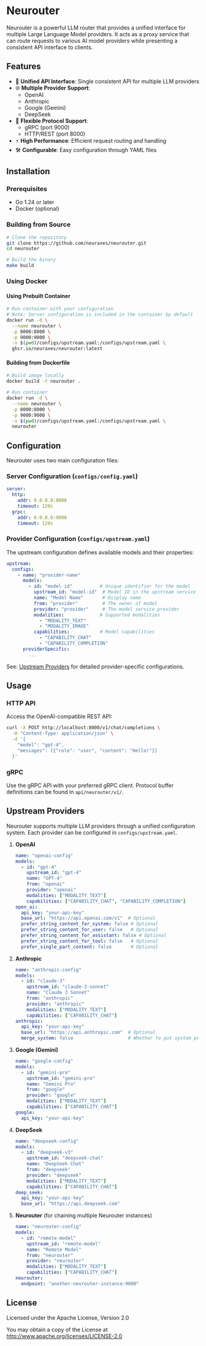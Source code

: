 # Neurouter

Neurouter is a powerful LLM router that provides a unified interface for multiple Large Language Model providers. It acts as a proxy service that can route requests to various AI model providers while presenting a consistent API interface to clients.

## Features

- 🔄 **Unified API Interface**: Single consistent API for multiple LLM providers
- 🌐 **Multiple Provider Support**:
  - OpenAI
  - Anthropic
  - Google (Gemini)
  - DeepSeek
- 🔌 **Flexible Protocol Support**:
  - gRPC (port 9000)
  - HTTP/REST (port 8000)
- ⚡ **High Performance**: Efficient request routing and handling
- 🛠 **Configurable**: Easy configuration through YAML files

## Installation

### Prerequisites

- Go 1.24 or later
- Docker (optional)

### Building from Source

```bash
# Clone the repository
git clone https://github.com/neuraxes/neurouter.git
cd neurouter

# Build the binary
make build
```

### Using Docker

#### Using Prebuilt Container

```bash
# Run container with your configuration
# Note: Server configuration is included in the container by default
docker run -d \
  --name neurouter \
  -p 8000:8000 \
  -p 9000:9000 \
  -v $(pwd)/configs/upstream.yaml:/configs/upstream.yaml \
  ghcr.io/neuraxes/neurouter:latest
```

#### Building from Dockerfile

```bash
# Build image locally
docker build -t neurouter .

# Run container
docker run -d \
  --name neurouter \
  -p 8000:8000 \
  -p 9000:9000 \
  -v $(pwd)/configs/upstream.yaml:/configs/upstream.yaml \
  neurouter
```

## Configuration

Neurouter uses two main configuration files:

### Server Configuration (`configs/config.yaml`)

```yaml
server:
  http:
    addr: 0.0.0.0:8000
    timeout: 120s
  grpc:
    addr: 0.0.0.0:9000
    timeout: 120s
```

### Provider Configuration (`configs/upstream.yaml`)

The upstream configuration defines available models and their properties:

```yaml
upstream:
  configs:
    - name: "provider-name"
      models:
        - id: "model-id"          # Unique identifier for the model
          upstream_id: "model-id"  # Model ID in the upstream service
          name: "Model Name"       # Display name
          from: "provider"         # The owner of model
          provider: "provider"     # The model service provider
          modalities:             # Supported modalities
            - "MODALITY_TEXT"
            - "MODALITY_IMAGE"
          capabilities:           # Model capabilities
            - "CAPABILITY_CHAT"
            - "CAPABILITY_COMPLETION"
      providerSpecific:
        ...
```

See: [Upstream Providers](#upstream-providers) for detailed provider-specific configurations.

## Usage

### HTTP API

Access the OpenAI-compatible REST API:

```bash
curl -X POST http://localhost:8000/v1/chat/completions \
  -H "Content-Type: application/json" \
  -d '{
    "model": "gpt-4",
    "messages": [{"role": "user", "content": "Hello!"}]
  }'
```

### gRPC

Use the gRPC API with your preferred gRPC client. Protocol buffer definitions can be found in `api/neurouter/v1/`.

## Upstream Providers

Neurouter supports multiple LLM providers through a unified configuration system. Each provider can be configured in `configs/upstream.yaml`.

1. **OpenAI**
   ```yaml
   name: "openai-config"
   models:
     - id: "gpt-4"
       upstream_id: "gpt-4"
       name: "GPT-4"
       from: "openai"
       provider: "openai"
       modalities: ["MODALITY_TEXT"]
       capabilities: ["CAPABILITY_CHAT", "CAPABILITY_COMPLETION"]
   open_ai:
     api_key: "your-api-key"
     base_url: "https://api.openai.com/v1"  # Optional
     prefer_string_content_for_system: false # Optional
     prefer_string_content_for_user: false   # Optional
     prefer_string_content_for_assistant: false # Optional
     prefer_string_content_for_tool: false   # Optional
     prefer_single_part_content: false       # Optional
   ```

2. **Anthropic**
   ```yaml
   name: "anthropic-config"
   models:
     - id: "claude-3"
       upstream_id: "claude-3-sonnet"
       name: "Claude 3 Sonnet"
       from: "anthropic"
       provider: "anthropic"
       modalities: ["MODALITY_TEXT"]
       capabilities: ["CAPABILITY_CHAT"]
   anthropic:
     api_key: "your-api-key"
     base_url: "https://api.anthropic.com"  # Optional
     merge_system: false                    # Whether to put system prompts into messages
   ```

3. **Google (Gemini)**
   ```yaml
   name: "google-config"
   models:
     - id: "gemini-pro"
       upstream_id: "gemini-pro"
       name: "Gemini Pro"
       from: "google"
       provider: "google"
       modalities: ["MODALITY_TEXT"]
       capabilities: ["CAPABILITY_CHAT"]
   google:
     api_key: "your-api-key"
   ```

4. **DeepSeek**
   ```yaml
   name: "deepseek-config"
   models:
     - id: "deepseek-v3"
       upstream_id: "deepseek-chat"
       name: "DeepSeek Chat"
       from: "deepseek"
       provider: "deepseek"
       modalities: ["MODALITY_TEXT"]
       capabilities: ["CAPABILITY_CHAT"]
   deep_seek:
     api_key: "your-api-key"
     base_url: "https://api.deepseek.com"
   ```

5. **Neurouter** (for chaining multiple Neurouter instances)
   ```yaml
   name: "neurouter-config"
   models:
     - id: "remote-model"
       upstream_id: "remote-model"
       name: "Remote Model"
       from: "neurouter"
       provider: "neurouter"
       modalities: ["MODALITY_TEXT"]
       capabilities: ["CAPABILITY_CHAT"]
   neurouter:
     endpoint: "another-neurouter-instance:9000"
   ```

## License

Licensed under the Apache License, Version 2.0

You may obtain a copy of the License at http://www.apache.org/licenses/LICENSE-2.0

